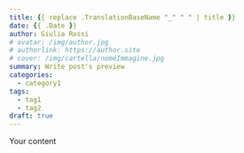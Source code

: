 ```yaml
---
title: {{ replace .TranslationBaseName "_" " " | title }}
date: {{ .Date }}
author: Giulia Rossi
# avatar: /img/author.jpg
# authorlink: https://author.site
# cover: /img/cartella/nomeImmagine.jpg
summary: Write post's preview
categories:
  - category1
tags:
  - tag1
  - tag2
draft: true
---
```


Your content
